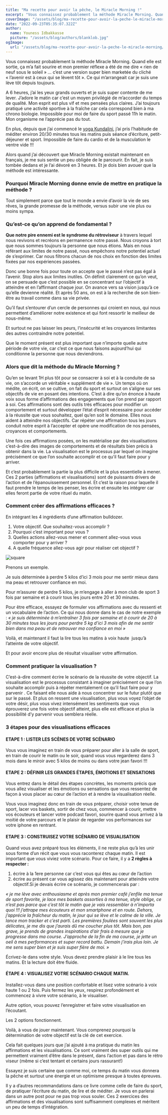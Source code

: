 ```yaml
---
title: "Ma recette pour avoir la pêche, le Miracle Morning !"
excerpt: "Vous connaissez probablement la méthode Miracle Morning. Quand elle est sortie, ça m’a fait sourire et mon premier réflexe a été de me dire « rien de neuf sous le soleil » … c’est une version super bien marketée du cliché « l’avenir est à ceux qui se lèvent tôt ». Ce qui m’arrangeait car je suis une lève tôt depuis toujours."
coverImage: "/assets/blog/ma-recette-pour-avoir-la-peche-le-miracle-morning/cover.webp"
date: "2022-09-23T05:35:07.322Z"
author:
  name: Youness Idbakkasse
  picture: "/assets/blog/authors/blanklob.jpg"
ogImage:
  url: "/assets/blog/ma-recette-pour-avoir-la-peche-le-miracle-morning/cover.webp"
---
```


Vous connaissez probablement la méthode Miracle Morning. Quand elle est sortie, ça m’a fait sourire et mon premier réflexe a été de me dire « rien de neuf sous le soleil » … c’est une version super bien marketée du cliché « l’avenir est à ceux qui se lèvent tôt ». Ce qui m’arrangeait car je suis une lève tôt depuis toujours.

A 6 heures, j’ai les yeux grands ouverts et je suis super contente de me lever. J’adore le matin car c’est un moyen privilégié de m’accorder du temps de qualité. Mon esprit est plus vif et mes pensées plus claires. J’ai toujours pratiqué une activité sportive à la fraîche car cela correspond bien à ma chrono biologie. Impossible pour moi de faire du sport passé 11h le matin. Mon organisme ne l’apprécie pas du tout.

En plus, depuis que j’ai commencé le [yoga Kundalini](https://natachadzikowski.com/avant-tout-se-faire-du-bien/), j’ai pris l’habitude de méditer environ 20/30 minutes tous les matins puis séance d’écriture, petit-déjeuner et sport. Impossible de faire du cardio et de la musculation le ventre vide !!!

Alors quand j’ai découvert que Miracle Morning existait maintenant en français, je me suis sentie un peu obligée de le parcourir. En fait, je suis tombée dedans et je l’ai dévoré en 3 heures. Et je dois bien avouer que la méthode est intéressante.

### Pourquoi Miracle Morning donne envie de mettre en pratique la méthode ?

Tout simplement parce que tout le monde a envie d’avoir la vie de ses rêves, la grande promesse de la méthode, versus subir une vie plus ou moins sympa.

### Qu’est-ce qu’on apprend de fondamental ?

**Que notre pire ennemi est le syndrome du rétroviseur** à travers lequel nous revivons et recréons en permanence notre passé. Nous croyons à tort que nous sommes toujours la personne que nous étions. Mais en nous référant aux limites de notre passé, nous empêchons notre potentiel actuel de s’exprimer. Car nous filtrons chacun de nos choix en fonction des limites fixées par nos expériences passées.

Donc une bonne fois pour toute on accepte que le passé n’est pas égal à l’avenir. Stop alors aux limites inutiles. On définit clairement ce qu’on veut, on se persuade que c’est possible en se concentrant sur l’objectif à atteindre et en l’affirmant chaque jour. On avance vers sa vision jusqu’à ce qu’elle devienne réalité. Et après 50 ans, on est à la recherche de son bien-être au travail comme dans sa vie privée.

Qu’il faut s’entourer d’un cercle de personnes qui croient en nous, qui nous permettent d’améliorer notre existence et qui font ressortir le meilleur de nous-même.

Et surtout ne pas laisser les peurs, l’insécurité et les croyances limitantes des autres contraindre notre potentiel.

Que le moment présent est plus important que n’importe quelle autre période de votre vie, car c’est ce que nous faisons aujourd’hui qui conditionne la personne que nous deviendrons.

### Alors que dit la méthode du Miracle Morning ?

Qu’en se levant 1H plus tôt pour se consacrer à soi et à la conduite de sa vie, on s’accorde un véritable « supplément de vie ». Un temps où on médite, on écrit, on se cultive, on fait du sport et surtout on s’aligne sur ses objectifs de vie en posant des intentions. C’est à dire qu’on énonce à haute voix sous forme d’affirmations des engagements que l’on prend par rapport à soi. Ces affirmations sont des outils très efficaces pour modifier un comportement et surtout développer l’état d’esprit nécessaire pour accéder à la réussite que vous souhaitez, quel qu’en soit le domaine. Elles nous aident à atteindre nos objectifs. Car répéter une affirmation tous les jours conduit notre esprit à l’accepter et opère une modification de nos pensées, croyances et comportements.

Une fois ces affirmations posées, on les matérialise par des visualisations c’est-à-dire des images de comportements et de résultats bien précis à obtenir dans la vie. La visualisation est le processus par lequel on imagine précisément ce que l’on souhaite accomplir et ce qu’il faut faire pour y arriver.

Et c’est probablement la partie la plus difficile et la plus essentielle à mener. Ces 2 parties (affirmations et visualisations) sont de puissants drivers de l’action et de l’épanouissement personnel. Et c’est la raison pour laquelle il faut prendre le temps de les penser, les écrire et ensuite les intégrer car elles feront partie de votre rituel du matin.

### Comment créer des affirmations efficaces ?

En intégrant les 4 ingrédients d’une affirmation bulldozer.

1.  Votre objectif. Que souhaitez-vous accomplir ?
2.  Pourquoi c’est important pour vous ?
3.  Quelles actions allez-vous mener et comment allez-vous vous comporter pour y arriver ?
4.  A quelle fréquence allez-vous agir pour réaliser cet objectif ?

![square](https://img.hellofresh.com/f_auto,fl_lossy,q_auto,w_1310/hellofresh_website/au/cms/SEO/Australian-recipes_blog-section-3.jpg)

Prenons un exemple.

Je suis déterminée à perdre 5 kilos d’ici 3 mois pour me sentir mieux dans ma peau et retrouver confiance en moi.

Pour m’assurer de perdre 5 kilos, je m’engage à aller à mon club de sport 3 fois par semaine et à courir tous les jours entre 20 et 30 minutes.

Pour être efficace, essayez de formuler vos affirmations avec du ressenti et un vocabulaire de l’action. Ce qui nous donne dans le cas de notre exemple : _« je suis déterminée à m’entraîner 3 fois par semaine et à courir de 20 à 30 minutes tous les jours pour perdre 5 kg d’ici 3 mois afin de me sentir bien dans ma peau et de retrouver ma confiance en moi »_

Voilà, et maintenant il faut la lire tous les matins à voix haute  jusqu’à l’atteinte de votre objectif.

Et pour avoir encore plus de résultat visualiser votre affirmation.

### Comment pratiquer la visualisation ?

C’est-à-dire comment écrire le scénario de la réussite de votre objectif. La visualisation est le processus consistant à imaginer précisément ce que l’on souhaite accomplir puis à répéter mentalement ce qu’il faut faire pour y parvenir . Ce faisant elle nous aide à nous concentrer sur le futur plutôt que sur le passé. Et plus on ressent une visualisation, plus vous voyez l’objet de votre désir, plus vous vivez intensément les sentiments que vous éprouverez une fois votre objectif atteint, plus elle est efficace et plus la possibilité d’y parvenir vous semblera réelle.

### 3 étapes pour des visualisations efficaces

#### ETAPE 1 : LISTER LES SCÈNES DE VOTRE SCÉNARIO

Vous vous imaginez en train de vous préparer pour aller à la salle de sport, en train de courir le matin ou le soir, quand vous vous regarderez dans 3 mois dans le miroir avec 5 kilos de moins ou dans votre jean favori !!!

#### ETAPE 2 : DÉFINIR LES GRANDES ÉTAPES, ÉMOTIONS ET SENSATIONS

Vous entrez dans le détail des étapes concrètes, les moments précis que vous allez visualiser et les émotions ou sensations que vous ressentez de façon à vous placer au cœur de l’action et à rendre la visualisation réelle.

Vous vous imaginez donc en train de vous préparer, choisir votre tenue de sport, lacer vos baskets, sortir de chez vous, commencer à courir, mettre vos écouteurs et lancer votre podcast favori, sourire quand vous arrivez à la moitié de votre parcours et le plaisir de regarder vos performances sur votre iphone en rentrant.

#### ETAPE 3 : CONSTRUISEZ VOTRE SCÉNARIO DE VISUALISATION

Quand vous avez préparé tous les éléments, il ne reste plus qu’à les unir sous forme d’un récit que vous vous raconterez chaque matin. Il est important que vous viviez votre scénario. Pour ce faire, il y a **2 règles à respecter :**

1.  écrire à la 1ere personne car c’est vous qui êtes au cœur de l’action
2.  écrire au présent car vous agissez dès maintenant pour atteindre votre objectif.Si je devais écrire ce scénario, je commencerais par :

_« je me lève avec enthousiasme et après mon premier café j’enfile ma tenue de sport favorite, je lace mes baskets assorties à ma tenue, style oblige, ce n’est pas parce que c’est tôt le matin que je vais ressembler à n’importa quoi !!! j’attrape mes écouteurs et mon smartphone et en route. Dehors, j’apprécie la fraîcheur du matin, le jour qui se lève et le calme de la ville. Je lance mon tracker et c’est parti. Les premières foulées sont souvent les plus délicates, je me dis que j’aurais dû me coucher plus tôt. Mais bon, pas grave, je prends de grandes inspirations d’air frais à mesure que je progresse dans ma course. J’approche de la fin de ma course, je jette un oeil à mes performances et super record battu. Demain j’irais plus loin. Je me sens super bien et je suis super fière de moi. »_

Écrivez-le dans votre style. Vous devez prendre plaisir à le lire tous les matins. Et la lecture doit être fluide.

#### ÉTAPE 4 : VISUALISEZ VOTRE SCÉNARIO CHAQUE MATIN.

Installez-vous dans une position confortable et lisez votre scénario à voix haute 1 ou 2 fois. Puis fermez les yeux, respirez profondément et commencez à vivre votre scénario, à le visualiser.

Autre option, vous pouvez l’enregistrer et faire votre visualisation en l’écoutant.

Les 2 options fonctionnent.

Voilà, à vous de jouer maintenant. Vous comprenez pourquoi la détermination de votre objectif est la clé de cet exercice.

Cela fait quelques jours que j’ai ajouté à ma pratique du matin les affirmations et les visualisations. Ce sont vraiment des super outils qui me permettent vraiment d’être dans le présent, dans l’action et pas dans le rétro viseur (même si c’est tentant et certains jours rassurant!)

Essayez je suis certaine que comme moi, ce temps du matin vous donnera la pêche et surtout une énergie et un optimisme presque à toutes épreuves.

Il y a d’autres recommandations dans ce livre comme celle de faire du sport, de pratiquer l’écriture du matin, de lire et de méditer. Je vous en parlerai dans un autre post pour ne pas trop vous souler. Ces 2 exercices des affirmations et des visualisations sont suffisamment complexes et méritent un peu de temps d’intégration.
